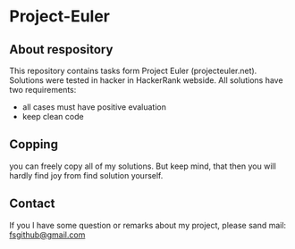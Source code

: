 # Project-Euler

## About respository
This repository contains tasks form Project Euler (projecteuler.net). Solutions were tested in hacker in HackerRank webside.
All solutions have two requirements:
* all cases must have positive evaluation
* keep clean code

## Copping
you can freely copy all of my solutions. But keep mind, that then you will hardly find joy from find solution yourself.

## Contact
If you I have some question or remarks about my project, please sand mail:
fsgithub@gmail.com
